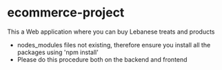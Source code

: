 # ecommerce-project
This a Web application where you can buy Lebanese treats and products
- nodes_modules files not existing, therefore ensure you install all the packages using 'npm install'
- Please do this procedure both on the backend and frontend
